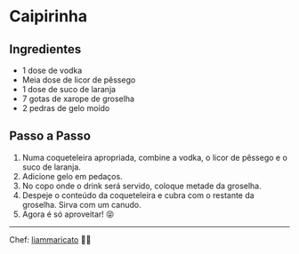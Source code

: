 # Caipirinha

## Ingredientes

* 1 dose de vodka
* Meia dose de licor de pêssego
* 1 dose de suco de laranja
* 7 gotas de xarope de groselha
* 2 pedras de gelo moído

## Passo a Passo

1. Numa coqueteleira apropriada, combine a vodka, o licor de pêssego e o suco de laranja. 
2. Adicione gelo em pedaços.
3. No copo onde o drink será servido, coloque metade da groselha. 
4. Despeje o conteúdo da coqueteleira e cubra com o restante da groselha. Sirva com um canudo.
5. Agora é só aproveitar! 😝

---

Chef: [liammaricato](https://github.com/liammaricato) 👨‍🍳